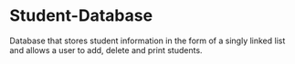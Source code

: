 # Student-Database
Database that stores student information in the form of a singly linked list and allows a user to add, delete and print students.
